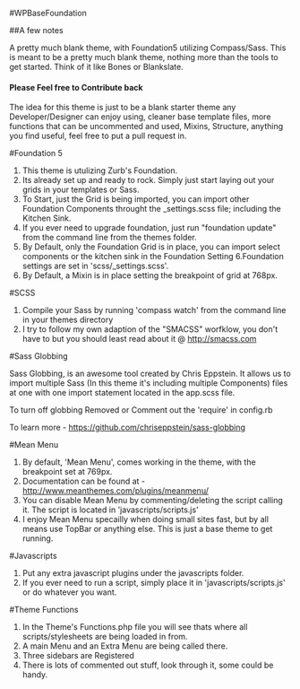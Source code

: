 
#WPBaseFoundation

##A few notes

A pretty much blank theme, with Foundation5 utilizing Compass/Sass. This is meant to be a pretty much blank theme, nothing more than the tools to get started. Think of it like Bones or Blankslate.

#### Please Feel free to Contribute back
The idea for this theme is just to be a blank starter theme any Developer/Designer can enjoy using, cleaner base template files, more functions that can be uncommented and used, Mixins, Structure, anything you find useful, feel free to put a pull request in.

#Foundation 5

1. This theme is utulizing Zurb's Foundation. 
2. Its already set up and ready to rock. Simply just start laying out your grids in your templates or Sass.
3. To Start, just the Grid is being imported, you can import other Foundation Components throught the _settings.scss file; including the Kitchen Sink.
4. If you ever need to upgrade foundation, just run "foundation update" from the command line from the themes folder.
5. By Default, only the Foundation Grid is in place, you can import select components or the kitchen sink in the Foundation Setting
6.Foundation settings are set in 'scss/_settings.scss'.
7. By Default, a Mixin is in place setting the breakpoint of grid at 768px.

#SCSS

1. Compile your Sass by running 'compass watch' from the command line in your themes directory
2. I try to follow my own adaption of the "SMACSS" worfklow, you don't have to but you should least read about it @ http://smacss.com

#Sass Globbing

Sass Globbing, is an awesome tool created by Chris Eppstein.
It allows us to import multiple Sass (In this theme it's including multiple Components) files at one with one import statement located in the app.scss file.

To turn off globbing Removed or Comment out the 'require' in config.rb

To learn more - https://github.com/chriseppstein/sass-globbing

#Mean Menu

1. By default, 'Mean Menu', comes working in the theme, with the breakpoint set at 769px.
2. Documentation can be found at - http://www.meanthemes.com/plugins/meanmenu/
3. You can disable Mean Menu by commenting/deleting the script calling it. The script is located in 'javascripts/scripts.js'
4. I enjoy Mean Menu specailly when doing small sites fast, but by all means use TopBar or anything else. This is just a base theme to get running. 

#Javascripts

1. Put any extra javascript plugins under the javascripts folder.
2. If you ever need to run a script, simply place it in 'javascripts/scripts.js' or do whatever you want.

#Theme Functions
1. In the Theme's Functions.php file you will see thats where all scripts/stylesheets are being loaded in from. 
2. A main Menu and an Extra Menu are being called there.
3. Three sidebars are Registered
4.  There is lots of commented out stuff, look through it, some could be handy. 

